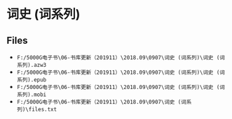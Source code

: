 # 词史 (词系列)

## Files

- `F:/5000G电子书\06-书库更新（201911）\2018.09\0907\词史 (词系列)\词史 (词系列).azw3`
- `F:/5000G电子书\06-书库更新（201911）\2018.09\0907\词史 (词系列)\词史 (词系列).epub`
- `F:/5000G电子书\06-书库更新（201911）\2018.09\0907\词史 (词系列)\词史 (词系列).mobi`
- `F:/5000G电子书\06-书库更新（201911）\2018.09\0907\词史 (词系列)\files.txt`
